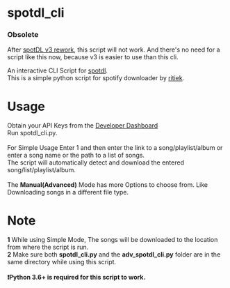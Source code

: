 # spotdl_cli
### Obsolete
After [spotDL v3 rework](https://github.com/spotDL/spotify-downloader/pull/812), this script will not work. And there's no need for a script like this now, because v3 is easier to use than this cli.

An interactive CLI Script for [spotdl](https://github.com/ritiek/spotify-downloader). <br />
This is a simple python script for spotify downloader by [ritiek](https://github.com/ritiek). <br />

# Usage
Obtain your API Keys from the [Developer Dashboard](https://developer.spotify.com/dashboard/applications)<br/>
Run spotdl_cli.py. <br/>
<br/>
For Simple Usage Enter 1 and then enter the link to a song/playlist/album or enter a song name or the path to a list of songs.<br/>
The script will automatically detect and download the entered song/list/playlist/album.<br/>
<br/>
The **Manual(Advanced)** Mode has more Options to choose from. Like Downloading songs in a different file type. 
# Note
**1** While using Simple Mode, The songs will be downloaded to the location from where the script is run.<br/>
**2** Make sure both **spotdl_cli.py** and the **adv_spotdl_cli.py** folder are in the same directory while using this script.<br/>
<br/>
**:exclamation:Python 3.6+ is required for this script to work.**

